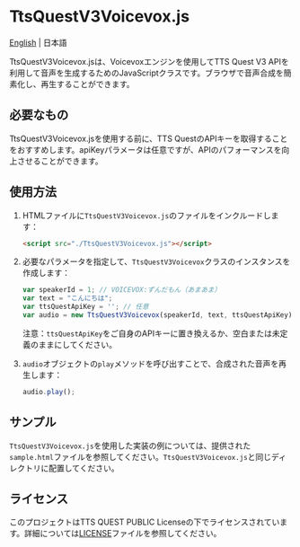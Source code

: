 # TtsQuestV3Voicevox.js

[English](./en-TtsQuestV3Voicevox.md) | 日本語

TtsQuestV3Voicevox.jsは、Voicevoxエンジンを使用してTTS Quest V3 APIを利用して音声を生成するためのJavaScriptクラスです。ブラウザで音声合成を簡素化し、再生することができます。

## 必要なもの

TtsQuestV3Voicevox.jsを使用する前に、TTS QuestのAPIキーを取得することをおすすめします。apiKeyパラメータは任意ですが、APIのパフォーマンスを向上させることができます。

## 使用方法

1. HTMLファイルに`TtsQuestV3Voicevox.js`のファイルをインクルードします：

   ```html
   <script src="./TtsQuestV3Voicevox.js"></script>
   ```

2. 必要なパラメータを指定して、`TtsQuestV3Voicevox`クラスのインスタンスを作成します：

   ```javascript
   var speakerId = 1; // VOICEVOX:ずんだもん（あまあま）
   var text = "こんにちは";
   var ttsQuestApiKey = ''; // 任意
   var audio = new TtsQuestV3Voicevox(speakerId, text, ttsQuestApiKey);
   ```

   注意：`ttsQuestApiKey`をご自身のAPIキーに置き換えるか、空白または未定義のままにしてください。

3. `audio`オブジェクトの`play`メソッドを呼び出すことで、合成された音声を再生します：

   ```javascript
   audio.play();
   ```

## サンプル

`TtsQuestV3Voicevox.js`を使用した実装の例については、提供された`sample.html`ファイルを参照してください。`TtsQuestV3Voicevox.js`と同じディレクトリに配置してください。

## ライセンス

このプロジェクトはTTS QUEST PUBLIC Licenseの下でライセンスされています。詳細については[LICENSE](./LICENSE)ファイルを参照してください。
